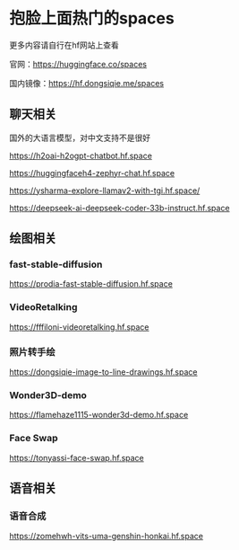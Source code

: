 # 抱脸上面热门的spaces

更多内容请自行在hf网站上查看

官网：https://huggingface.co/spaces

国内镜像：https://hf.dongsiqie.me/spaces

## 聊天相关

国外的大语言模型，对中文支持不是很好

https://h2oai-h2ogpt-chatbot.hf.space

https://huggingfaceh4-zephyr-chat.hf.space

https://ysharma-explore-llamav2-with-tgi.hf.space/

https://deepseek-ai-deepseek-coder-33b-instruct.hf.space

## 绘图相关

### fast-stable-diffusion

https://prodia-fast-stable-diffusion.hf.space

### VideoRetalking

https://fffiloni-videoretalking.hf.space

### 照片转手绘

https://dongsiqie-image-to-line-drawings.hf.space

### Wonder3D-demo

https://flamehaze1115-wonder3d-demo.hf.space

### Face Swap

https://tonyassi-face-swap.hf.space

## 语音相关

### 语音合成

https://zomehwh-vits-uma-genshin-honkai.hf.space

